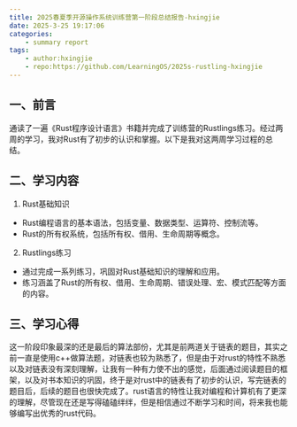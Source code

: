 ```yaml
---
title: 2025春夏季开源操作系统训练营第一阶段总结报告-hxingjie
date: 2025-3-25 19:17:06
categories:
    - summary report
tags:
    - author:hxingjie
    - repo:https://github.com/LearningOS/2025s-rustling-hxingjie
---
```



## 一、前言

通读了一遍《Rust程序设计语言》书籍并完成了训练营的Rustlings练习。经过两周的学习，我对Rust有了初步的认识和掌握。以下是我对这两周学习过程的总结。


## 二、学习内容

1. Rust基础知识

- Rust编程语言的基本语法，包括变量、数据类型、运算符、控制流等。
- Rust的所有权系统，包括所有权、借用、生命周期等概念。

2. Rustlings练习

- 通过完成一系列练习，巩固对Rust基础知识的理解和应用。
- 练习涵盖了Rust的所有权、借用、生命周期、错误处理、宏、模式匹配等方面的内容。


## 三、学习心得

这一阶段印象最深的还是最后的算法部份，尤其是前两道关于链表的题目，其实之前一直是使用c++做算法题，对链表也较为熟悉了，但是由于对rust的特性不熟悉以及对链表没有深刻理解，让我有一种有力使不出的感觉，后面通过阅读题目的框架，以及对书本知识的巩固，终于是对rust中的链表有了初步的认识，写完链表的题目后，后续的题目也很快完成了。rust语言的特性让我对编程和计算机有了更深的理解，尽管现在还是写得磕磕绊绊，但是相信通过不断学习和时间，将来我也能够编写出优秀的rust代码。
